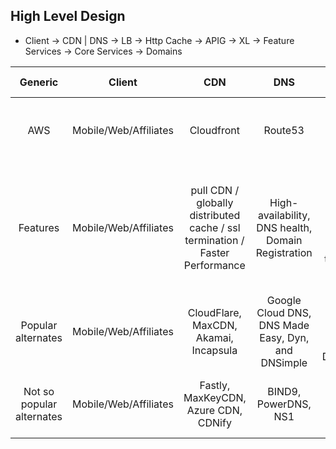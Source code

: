## High Level Design
*  Client -> CDN | DNS -> LB -> Http Cache -> APIG -> XL -> Feature Services -> Core Services -> Domains

|  Generic 	| Client | CDN | DNS | LB | Http Cache | APIG | XL | Feature Services | Core Services | Domains |
|:-:  |:-:  |:-:  |:-:  | :-:  |:-:  |:-:  |:-:  | :-:  |:-:  |:-:  |
| AWS | Mobile/Web/Affiliates | Cloudfront | Route53 | ELB | Varnish | APIG | XL | Application tier Lambda / SNS / SQS / Kinesis | Data Tier- RDS / Aurora / DynamoDB | Redshift + EMR |
| Features | Mobile/Web/Affiliates | pull CDN / globally distributed cache / ssl termination / Faster Performance | High-availability, DNS health, Domain Registration | High availability, reverse proxy server, mail proxy server, TLS termination, Operational monitoring. | Varnish | APIG | XL | Application tier Lambda / SNS / SQS / Kinesis | Data Tier- RDS / Aurora / DynamoDB | Redshift + EMR |
| Popular alternates | Mobile/Web/Affiliates | CloudFlare, MaxCDN, Akamai, Incapsula | Google Cloud DNS, DNS Made Easy, Dyn, and DNSimple  | NGiNX, HAProxy, Traefik, Envoy, DigitalOcean | Varnish | APIG | XL | Application tier Lambda / SNS / SQS / Kinesis | Data Tier- RDS / Aurora / DynamoDB | Redshift + EMR |
| Not so popular alternates | Mobile/Web/Affiliates | Fastly, MaxKeyCDN, Azure CDN, CDNify | BIND9, PowerDNS, NS1 | GLBC, Fly, F5, Google Cloud, Seesaw | Varnish | APIG | XL | Application tier Lambda / SNS / SQS / Kinesis | Data Tier- RDS / Aurora / DynamoDB | Redshift + EMR |
